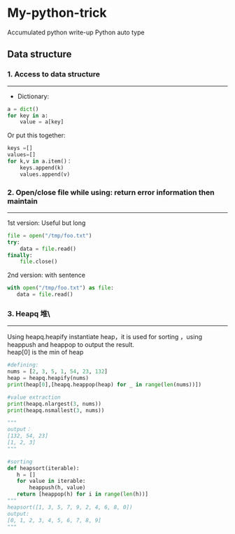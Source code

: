 # My-python-trick

Accumulated python write-up
Python auto type     
## Data structure

### 1. Access to data structure
----------------------------------
* Dictionary:
```python
a = dict()
for key in a:
    value = a[key]
```
Or put this together:
```python 
keys =[]
values=[]
for k,v in a.item()：
    keys.append(k)
    values.append(v)
```
### 2. Open/close file while using: return error information then maintain
----------------------------------
1st version: Useful but long
```python
file = open("/tmp/foo.txt")
try:
    data = file.read()
finally:
    file.close()
 ```
2nd version: with sentence 
 ```python
with open("/tmp/foo.txt") as file:
    data = file.read()
```

### 3. Heapq 堆\
--------------------------
Using heapq.heapify instantiate heap，it is used for sorting ，using heappush and heappop to output the result.<br>
heap[0] is the min of heap
```python
#defining:
nums = [2, 3, 5, 1, 54, 23, 132]
heap = heapq.heapify(nums)
print(heap[0],[heapq.heappop(heap) for _ in range(len(nums))])

#value extraction
print(heapq.nlargest(3, nums))
print(heapq.nsmallest(3, nums))

"""
output：
[132, 54, 23]
[1, 2, 3]
"""

#sorting
def heapsort(iterable):
   h = []
   for value in iterable:
       heappush(h, value)
   return [heappop(h) for i in range(len(h))]
"""   
heapsort([1, 3, 5, 7, 9, 2, 4, 6, 8, 0])
output:
[0, 1, 2, 3, 4, 5, 6, 7, 8, 9]
"""
```

